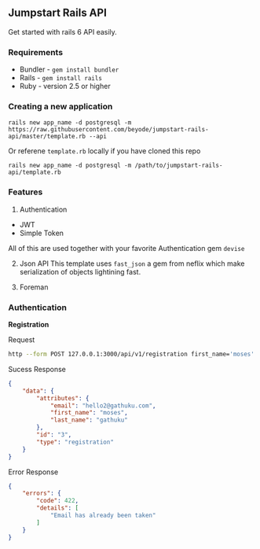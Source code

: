 ## Jumpstart Rails API
Get started with rails 6 API easily.

### Requirements
- Bundler - `gem install bundler`
- Rails - `gem install rails`
- Ruby - version 2.5 or higher

### Creating a new application
```
rails new app_name -d postgresql -m https://raw.githubusercontent.com/beyode/jumpstart-rails-api/master/template.rb --api
```
Or referene `template.rb` locally if you have cloned this repo

```
rails new app_name -d postgresql -m /path/to/jumpstart-rails-api/template.rb
```

### Features
1. Authentication
 - JWT
 - Simple Token

 All of this are used together with your favorite Authentication gem `devise`

2. Json API
This template uses `fast_json` a gem from neflix which make serialization of objects lightining fast.

3. Foreman

### Authentication
__Registration__

Request

```bash
http --form POST 127.0.0.1:3000/api/v1/registration first_name='moses' last_name='gathuku' email='hello2@gathuku.com' password='secret'
```

Sucess Response
```json
{
    "data": {
        "attributes": {
            "email": "hello2@gathuku.com",
            "first_name": "moses",
            "last_name": "gathuku"
        },
        "id": "3",
        "type": "registration"
    }
}
```

Error Response
```json
{
    "errors": {
        "code": 422,
        "details": [
            "Email has already been taken"
        ]
    }
}
```
